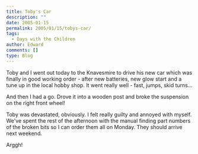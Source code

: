 ```yaml
---
title: Toby's Car
description: ""
date: 2005-01-15
permalink: 2005/01/15/tobys-car/
tags:
  - Days with the Children
author: Edward
comments: []
type: Blog
---
```


Toby and I went out today to the Knavesmire to drive his new car which
was finally in good working order - after new batteries, new glow start
and a tune up in the local hobby shop. It went really well - fast,
jumps, skid turns...

And then I had a go. Drove it into a wooden post and broke the
suspension on the right front wheel!

Toby was devastated, obviously. I felt really guilty and annoyed with
myself. We\'ve spent the rest of the afternoon with the manual finding
part numbers of the broken bits so I can order them all on Monday. They
should arrive next weekend.

Arggh!

